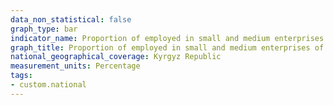 ```yaml
---
data_non_statistical: false
graph_type: bar
indicator_name: Proportion of employed in small and medium enterprises of the total employed population in the economy
graph_title: Proportion of employed in small and medium enterprises of the total employed population in the economy
national_geographical_coverage: Kyrgyz Republic
measurement_units: Percentage
tags:
- custom.national
---
```

